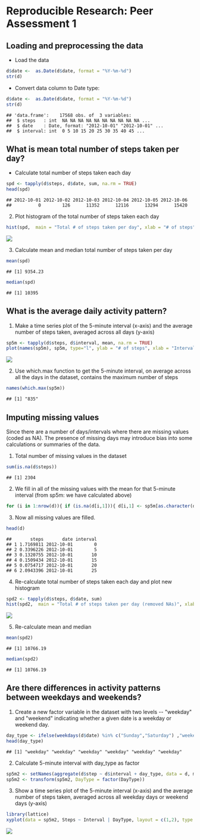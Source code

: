 # Reproducible Research: Peer Assessment 1


## Loading and preprocessing the data
- Load the data
```r
d$date <-  as.Date(d$date, format = "%Y-%m-%d")
str(d)
```
- Convert data column to Date type: 
```r
d$date <-  as.Date(d$date, format = "%Y-%m-%d")
str(d)
```
```
## 'data.frame':	17568 obs. of  3 variables:
##  $ steps   : int  NA NA NA NA NA NA NA NA NA NA ...
##  $ date    : Date, format: "2012-10-01" "2012-10-01" ...
##  $ interval: int  0 5 10 15 20 25 30 35 40 45 ...
```

## What is mean total number of steps taken per day?
- Calculate total number of steps taken each day

```r
spd <- tapply(d$steps, d$date, sum, na.rm = TRUE)
head(spd)
```

```
## 2012-10-01 2012-10-02 2012-10-03 2012-10-04 2012-10-05 2012-10-06 
##          0        126      11352      12116      13294      15420
```

2. Plot histogram of the total number of steps taken each day

```r
hist(spd,  main = "Total # of steps taken per day", xlab = "# of steps")
```

![](PA1_template_files/figure-html/unnamed-chunk-4-1.png) 

3. Calculate mean and median total number of steps taken per day

```r
mean(spd)
```

```
## [1] 9354.23
```

```r
median(spd)
```

```
## [1] 10395
```
## What is the average daily activity pattern?
1. Make a time series plot of the 5-minute interval (x-axis) and the average number of steps taken, averaged across all days (y-axis)

```r
sp5m <- tapply(d$steps, d$interval, mean, na.rm = TRUE)
plot(names(sp5m), sp5m, type="l", ylab = "# of steps", xlab = "Interval")
```

![](PA1_template_files/figure-html/unnamed-chunk-6-1.png) 

2. Use which.max function to get the 5-minute interval, on average across all the days in the dataset, contains the maximum number of steps

```r
names(which.max(sp5m))
```

```
## [1] "835"
```

## Imputing missing values
Since there are a number of days/intervals where there are missing values (coded as NA). The presence of missing days may introduce bias into some calculations or summaries of the data.

1. Total number of missing values in the dataset 

```r
sum(is.na(d$steps))
```

```
## [1] 2304
```

2. We fill in all of the missing values with the mean for that 5-minute interval (from sp5m: we have calculated above)

```r
for (i in 1:nrow(d)){ if (is.na(d[i,1])){ d[i,1] <- sp5m[as.character(d[i,3])]; } }
```

3. Now all missing values are filled.

```r
head(d)
```

```
##       steps       date interval
## 1 1.7169811 2012-10-01        0
## 2 0.3396226 2012-10-01        5
## 3 0.1320755 2012-10-01       10
## 4 0.1509434 2012-10-01       15
## 5 0.0754717 2012-10-01       20
## 6 2.0943396 2012-10-01       25
```

4. Re-calculate total number of steps taken each day and plot new histogram 

```r
spd2 <- tapply(d$steps, d$date, sum)
hist(spd2,  main = "Total # of steps taken per day (removed NAs)", xlab = "# of steps")
```

![](PA1_template_files/figure-html/unnamed-chunk-11-1.png) 

5. Re-calculate mean and median

```r
mean(spd2)
```

```
## [1] 10766.19
```

```r
median(spd2)
```

```
## [1] 10766.19
```

## Are there differences in activity patterns between weekdays and weekends?

1. Create a new factor variable in the dataset with two levels -- "weekday" and "weekend" indicating whether a given date is a weekday or weekend day.

```r
day_type <- ifelse(weekdays(d$date) %in% c("Sunday","Saturday") ,"weekend", "weekday")
head(day_type)
```

```
## [1] "weekday" "weekday" "weekday" "weekday" "weekday" "weekday"
```

2. Calculate 5-minute interval with day_type as factor

```r
sp5m2 <- setNames(aggregate(d$step ~ d$interval + day_type, data = d, mean), c("Interval", "DayType", "Steps"))
sp5m2 <- transform(sp5m2, DayType = factor(DayType))
```

3. Show a time series plot of the 5-minute interval (x-axis) and the average number of steps taken, averaged across all weekday days or weekend days (y-axis)

```r
library(lattice)
xyplot(data = sp5m2, Steps ~ Interval | DayType, layout = c(1,2), type = "l", ylab = "Number of steps")
```

![](PA1_template_files/figure-html/unnamed-chunk-15-1.png) 
